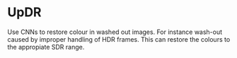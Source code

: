 # UpDR
Use CNNs to restore colour in washed out images.
For instance wash-out caused by improper handling of HDR frames. This can restore the colours to the appropiate SDR range.
